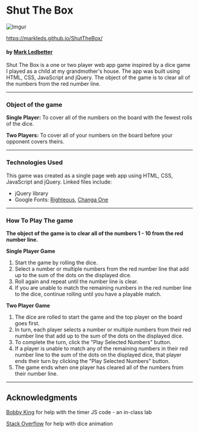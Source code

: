 # Shut The Box

![Imgur](http://i.imgur.com/KkBikXum.jpg)  

https://markleds.github.io/ShutTheBox/  

#### by [Mark Ledbetter](http://markledbetterdesigns.com/)

Shut The Box is a one or two player web app game inspired by a dice game I played as a child at my grandmother's house. The app was built using HTML, CSS, JavaScript and jQuery. The object of the game is to clear all of the numbers from the red number line.
___
### Object of the game
**Single Player:** To cover all of the numbers on the board with the fewest rolls of the dice.

**Two Players:** To cover all of your numbers on the board before your opponent covers theirs.
___
### Technologies Used
This game was created as a single page web app using HTML, CSS, JavaScript and jQuery. Linked files include:
 * jQuery library
 * Google Fonts: [Righteous](https://fonts.google.com/specimen/Righteous), [Changa One](https://fonts.google.com/specimen/Changa+One)
___
### How To Play The game
**The object of the game is to clear all of the numbers 1 - 10 from the red number line.**  

**Single Player Game**  
1. Start the game by rolling the dice.  
2. Select a number or multiple numbers from the red number line that add up to the sum of the dots on the displayed dice.  
3. Roll again and repeat until the number line is clear.
4. If you are unable to match the remaining numbers in the red number line to the dice, continue rolling until you have a playable match.

**Two Player Game**
1. The dice are rolled to start the game and the top player on the board goes first.
2. In turn, each player selects a number or multiple numbers from their red number line that add up to the sum of the dots on the displayed dice.
3. To complete the turn, click the "Play Selected Numbers" button.
4. If a player is unable to match any of the remaining numbers in their red number line to the sum of the dots on the displayed dice, that player ends their turn by clicking the "Play Selected Numbers" button.
5. The game ends when one player has cleared all of the numbers from their number line.
___

## Acknowledgments
[Bobby King](http://bobbydigital.website/) for help with the timer JS code - an in-class lab  


[Stack Overflow](http://stackoverflow.com/questions/14859322/css3-spin-animation) for help with dice animation
